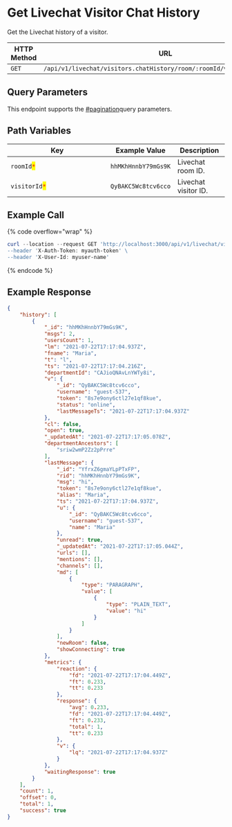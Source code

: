 # Get Livechat Visitor Chat History

Get the Livechat history of a visitor.

<table><thead><tr><th width="163">HTTP Method</th><th width="318">URL</th><th>Requires Auth</th></tr></thead><tbody><tr><td><code>GET</code></td><td><code>/api/v1/livechat/visitors.chatHistory/room/:roomId/visitor/:visitorId</code></td><td><a href="../../../authentication-endpoints/"><code>yes</code></a></td></tr></tbody></table>

## Query Parameters

This endpoint supports the [#pagination](../../../../#pagination "mention")query parameters.

## Path Variables

<table><thead><tr><th width="215.33333333333331">Key</th><th>Example Value</th><th>Description</th></tr></thead><tbody><tr><td><code>roomId</code><mark style="color:red;"><code>*</code></mark></td><td><code>hhMKhHnnbY79mGs9K</code></td><td>Livechat room ID.</td></tr><tr><td><code>visitorId</code><mark style="color:red;"><code>*</code></mark></td><td><code>QyBAKC5Wc8tcv6cco</code></td><td>Livechat visitor ID.</td></tr></tbody></table>

## Example Call

{% code overflow="wrap" %}
```powershell
curl --location --request GET 'http://localhost:3000/api/v1/livechat/visitors.chatHistory/room/:roomId/visitor/:visitorId \
--header 'X-Auth-Token: myauth-token' \
--header 'X-User-Id: myuser-name'
```
{% endcode %}

## Example Response

```json
{
    "history": [
        {
            "_id": "hhMKhHnnbY79mGs9K",
            "msgs": 2,
            "usersCount": 1,
            "lm": "2021-07-22T17:17:04.937Z",
            "fname": "Maria",
            "t": "l",
            "ts": "2021-07-22T17:17:04.216Z",
            "departmentId": "CAJioQNAvLnYWTy8i",
            "v": {
                "_id": "QyBAKC5Wc8tcv6cco",
                "username": "guest-537",
                "token": "8s7e9ony6ctl27e1qf8kue",
                "status": "online",
                "lastMessageTs": "2021-07-22T17:17:04.937Z"
            },
            "cl": false,
            "open": true,
            "_updatedAt": "2021-07-22T17:17:05.078Z",
            "departmentAncestors": [
                "sriw2wmP2Zz2pPrre"
            ],
            "lastMessage": {
                "_id": "YfrxZ6gmaYLpPTxFP",
                "rid": "hhMKhHnnbY79mGs9K",
                "msg": "hi",
                "token": "8s7e9ony6ctl27e1qf8kue",
                "alias": "Maria",
                "ts": "2021-07-22T17:17:04.937Z",
                "u": {
                    "_id": "QyBAKC5Wc8tcv6cco",
                    "username": "guest-537",
                    "name": "Maria"
                },
                "unread": true,
                "_updatedAt": "2021-07-22T17:17:05.044Z",
                "urls": [],
                "mentions": [],
                "channels": [],
                "md": [
                    {
                        "type": "PARAGRAPH",
                        "value": [
                            {
                                "type": "PLAIN_TEXT",
                                "value": "hi"
                            }
                        ]
                    }
                ],
                "newRoom": false,
                "showConnecting": true
            },
            "metrics": {
                "reaction": {
                    "fd": "2021-07-22T17:17:04.449Z",
                    "ft": 0.233,
                    "tt": 0.233
                },
                "response": {
                    "avg": 0.233,
                    "fd": "2021-07-22T17:17:04.449Z",
                    "ft": 0.233,
                    "total": 1,
                    "tt": 0.233
                },
                "v": {
                    "lq": "2021-07-22T17:17:04.937Z"
                }
            },
            "waitingResponse": true
        }
    ],
    "count": 1,
    "offset": 0,
    "total": 1,
    "success": true
}
```
